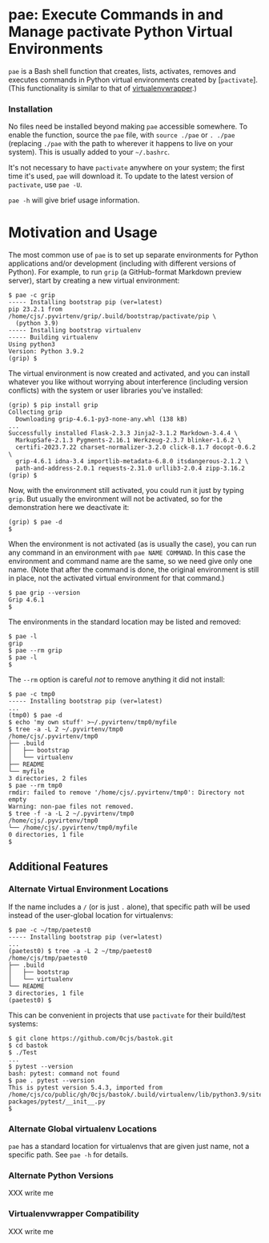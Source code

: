 pae: Execute Commands in and Manage pactivate Python Virtual Environments
=========================================================================

`pae` is a Bash shell function that creates, lists, activates, removes and
executes commands in Python virtual environments created by [`pactivate`].
(This functionality is similar to that of [virtualenvwrapper].)

### Installation

No files need be installed beyond making `pae` accessible somewhere. To
enable the function, source the `pae` file, with `source ./pae` or `. ./pae`
(replacing `./pae` with the path to wherever it happens to live on your
system). This is usually added to your `~/.bashrc`.

It's not necessary to have `pactivate` anywhere on your system; the first
time it's used, `pae` will download it. To update to the latest version of
`pactivate`, use `pae -U`.

`pae -h` will give brief usage information.


Motivation and Usage
====================

The most common use of `pae` is to set up separate environments for Python
applications and/or development (including with different versions of
Python). For example, to run `grip` (a GitHub-format Markdown preview
server), start by creating a new virtual environment:

    $ pae -c grip
    ----- Installing bootstrap pip (ver=latest)
    pip 23.2.1 from /home/cjs/.pyvirtenv/grip/.build/bootstrap/pactivate/pip \
      (python 3.9)
    ----- Installing bootstrap virtualenv
    ----- Building virtualenv
    Using python3
    Version: Python 3.9.2
    (grip) $ 

The virtual environment is now created and activated, and you can install
whatever you like without worrying about interference (including version
conflicts) with the system or user libraries you've installed:

    (grip) $ pip install grip
    Collecting grip
      Downloading grip-4.6.1-py3-none-any.whl (138 kB)
    ...
    Successfully installed Flask-2.3.3 Jinja2-3.1.2 Markdown-3.4.4 \
      MarkupSafe-2.1.3 Pygments-2.16.1 Werkzeug-2.3.7 blinker-1.6.2 \
      certifi-2023.7.22 charset-normalizer-3.2.0 click-8.1.7 docopt-0.6.2 \
      grip-4.6.1 idna-3.4 importlib-metadata-6.8.0 itsdangerous-2.1.2 \
      path-and-address-2.0.1 requests-2.31.0 urllib3-2.0.4 zipp-3.16.2
    (grip) $ 

Now, with the environment still activated, you could run it just by typing
`grip`. But usually the environment will not be activated, so for the
demonstration here we deactivate it:

    (grip) $ pae -d
    $ 

When the environment is not activated (as is usually the case), you can run
any command in an environment with `pae NAME COMMAND`. In this case the
environment and command name are the same, so we need give only one name.
(Note that after the command is done, the original environment is still in
place, not the activated virtual environment for that command.)

    $ pae grip --version
    Grip 4.6.1
    $ 

The environments in the standard location may be listed and removed:

    $ pae -l
    grip
    $ pae --rm grip
    $ pae -l
    $ 

The `--rm` option is careful _not_ to remove anything it did not install:

    $ pae -c tmp0
    ----- Installing bootstrap pip (ver=latest)
    ...
    (tmp0) $ pae -d
    $ echo 'my own stuff' >~/.pyvirtenv/tmp0/myfile
    $ tree -a -L 2 ~/.pyvirtenv/tmp0
    /home/cjs/.pyvirtenv/tmp0
    ├── .build
    │   ├── bootstrap
    │   └── virtualenv
    ├── README
    └── myfile
    3 directories, 2 files
    $ pae --rm tmp0
    rmdir: failed to remove '/home/cjs/.pyvirtenv/tmp0': Directory not empty
    Warning: non-pae files not removed.
    $ tree -f -a -L 2 ~/.pyvirtenv/tmp0
    /home/cjs/.pyvirtenv/tmp0
    └── /home/cjs/.pyvirtenv/tmp0/myfile
    0 directories, 1 file
    $ 


Additional Features
------------------

### Alternate Virtual Environment Locations

If the name includes a `/` (or is just `.` alone), that specific path will
be used instead of the user-global location for virtualenvs:

    $ pae -c ~/tmp/paetest0
    ----- Installing bootstrap pip (ver=latest)
    ...
    (paetest0) $ tree -a -L 2 ~/tmp/paetest0
    /home/cjs/tmp/paetest0
    ├── .build
    │   ├── bootstrap
    │   └── virtualenv
    └── README
    3 directories, 1 file
    (paetest0) $

This can be convenient in projects that use `pactivate` for their
build/test systems:

    $ git clone https://github.com/0cjs/bastok.git
    $ cd bastok
    $ ./Test
    ...
    $ pytest --version
    bash: pytest: command not found
    $ pae . pytest --version
    This is pytest version 5.4.3, imported from /home/cjs/co/public/gh/0cjs/bastok/.build/virtualenv/lib/python3.9/site-packages/pytest/__init__.py
    $

### Alternate Global virtualenv Locations

`pae` has a standard location for virtualenvs that are given just name,
not a specific path. See `pae -h` for details.

### Alternate Python Versions

XXX write me

### Virtualenvwrapper Compatibility

XXX write me



<!-------------------------------------------------------------------->
[virtualenvwrapper]: https://pypi.org/project/virtualenvwrapper/
